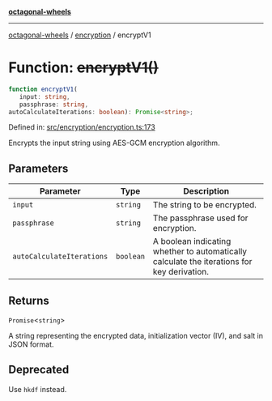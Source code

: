 [**octagonal-wheels**](../../README.md)

***

[octagonal-wheels](../../modules.md) / [encryption](../README.md) / encryptV1

# Function: ~~encryptV1()~~

```ts
function encryptV1(
   input: string, 
   passphrase: string, 
autoCalculateIterations: boolean): Promise<string>;
```

Defined in: [src/encryption/encryption.ts:173](https://github.com/vrtmrz/octagonal-wheels/blob/main/src/encryption/encryption.ts#L173)

Encrypts the input string using AES-GCM encryption algorithm.

## Parameters

| Parameter | Type | Description |
| ------ | ------ | ------ |
| `input` | `string` | The string to be encrypted. |
| `passphrase` | `string` | The passphrase used for encryption. |
| `autoCalculateIterations` | `boolean` | A boolean indicating whether to automatically calculate the iterations for key derivation. |

## Returns

`Promise`\<`string`\>

A string representing the encrypted data, initialization vector (IV), and salt in JSON format.

## Deprecated

Use `hkdf` instead.
